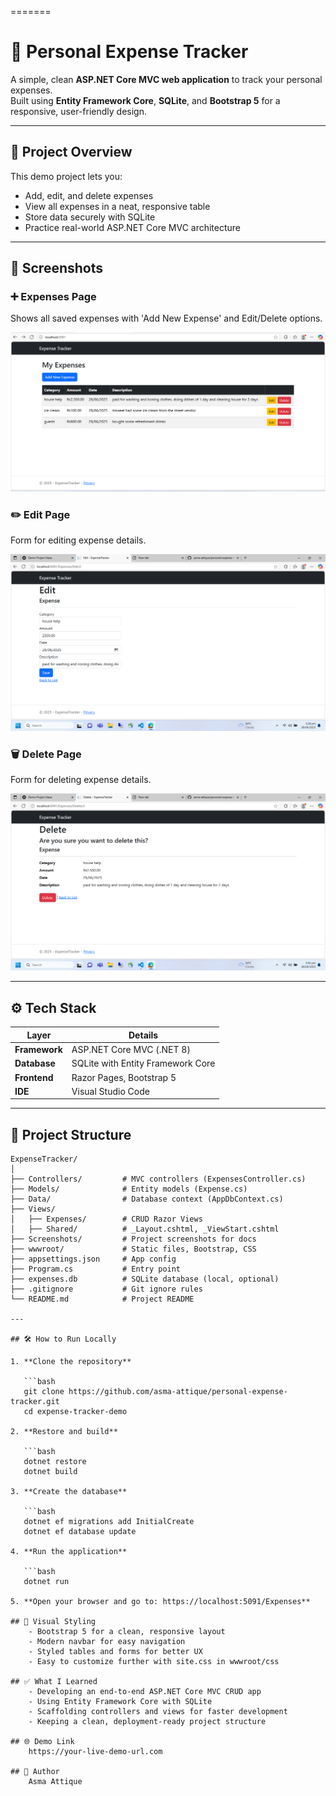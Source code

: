 =======
# 💸 Personal Expense Tracker

A simple, clean **ASP.NET Core MVC web application** to track your personal expenses.  
Built using **Entity Framework Core**, **SQLite**, and **Bootstrap 5** for a responsive, user-friendly design.

---

## 🚀 Project Overview

This demo project lets you:
- Add, edit, and delete expenses
- View all expenses in a neat, responsive table
- Store data securely with SQLite
- Practice real-world ASP.NET Core MVC architecture

---

## 📸 Screenshots

### ➕ Expenses Page
Shows all saved expenses with 'Add New Expense' and Edit/Delete options.

![Expenses](Screenshots/MainScreen.png)

### ✏️ Edit Page 
Form for editing expense details.

![Edit](Screenshots/EditScreen.png)

### 🗑️ Delete Page
Form for deleting expense details.

![Delete](Screenshots/DeleteScreen.png)

---

## ⚙️ Tech Stack

| Layer        | Details                                |
|--------------|----------------------------------------|
| **Framework**| ASP.NET Core MVC (.NET 8)              |
| **Database** | SQLite with Entity Framework Core      |
| **Frontend** | Razor Pages, Bootstrap 5               |
| **IDE**      | Visual Studio Code                     |

---

## 📂 Project Structure

```plaintext
ExpenseTracker/
│
├── Controllers/         # MVC controllers (ExpensesController.cs)
├── Models/              # Entity models (Expense.cs)
├── Data/                # Database context (AppDbContext.cs)
├── Views/
│   ├── Expenses/        # CRUD Razor Views
│   ├── Shared/          # _Layout.cshtml, _ViewStart.cshtml
├── Screenshots/         # Project screenshots for docs
├── wwwroot/             # Static files, Bootstrap, CSS
├── appsettings.json     # App config
├── Program.cs           # Entry point
├── expenses.db          # SQLite database (local, optional)
├── .gitignore           # Git ignore rules
└── README.md            # Project README

---

## 🛠️ How to Run Locally

1. **Clone the repository**

   ```bash
   git clone https://github.com/asma-attique/personal-expense-tracker.git
   cd expense-tracker-demo

2. **Restore and build**

   ```bash
   dotnet restore
   dotnet build

3. **Create the database**

   ```bash
   dotnet ef migrations add InitialCreate
   dotnet ef database update

4. **Run the application**

   ```bash
   dotnet run

5. **Open your browser and go to: https://localhost:5091/Expenses**

## 🎨 Visual Styling
    - Bootstrap 5 for a clean, responsive layout
    - Modern navbar for easy navigation
    - Styled tables and forms for better UX
    - Easy to customize further with site.css in wwwroot/css

## ✅ What I Learned
    - Developing an end-to-end ASP.NET Core MVC CRUD app
    - Using Entity Framework Core with SQLite
    - Scaffolding controllers and views for faster development
    - Keeping a clean, deployment-ready project structure

## 🌐 Demo Link 
    https://your-live-demo-url.com

## 👤 Author
    Asma Attique
